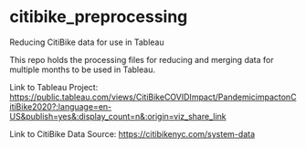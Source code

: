 # citibike_preprocessing
Reducing CitiBike data for use in Tableau

This repo holds the processing files for reducing and merging data for multiple months to be used in Tableau.

Link to Tableau Project:
https://public.tableau.com/views/CitiBikeCOVIDImpact/PandemicimpactonCitiBike2020?:language=en-US&publish=yes&:display_count=n&:origin=viz_share_link

Link to CitiBike Data Source:
https://citibikenyc.com/system-data
